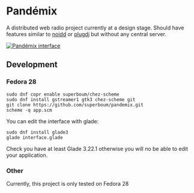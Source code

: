 Pandémix
========

A distributed web radio project currently at a design stage.
Should have features similar to [noidd](https://noidd.com/#/home) or [plugdj](https://plug.dj/) but without any central server.

[![Pandémix interface](https://cloud.deuxfleurs.fr/f/1fa64497ec644cecae8a/?dl=1)](https://cloud.deuxfleurs.fr/f/1fa64497ec644cecae8a/?dl=1)

## Development

### Fedora 28

```
sudo dnf copr enable superboum/chez-scheme 
sudo dnf install gstreamer1 gtk3 chez-scheme git
git clone https://github.com/superboum/pandemix.git
scheme -q app.scm
```

You can edit the interface with glade:

```
sudo dnf install glade3
glade interface.glade
```

Check you have at least Glade 3.22.1 otherwise you will no be able to edit your application.

### Other

Currently, this project is only tested on Fedora 28
